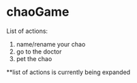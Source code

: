# chaoGame

List of actions:

1. name/rename your chao
2. go to the doctor
3. pet the chao

**list of actions is currently being expanded
